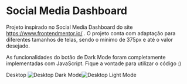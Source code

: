 # Social Media Dashboard

Projeto inspirado no Social Media Dashboard do site https://www.frontendmentor.io/ .
O projeto conta com adaptação para diferentes tamanhos de telas, sendo o mínimo de 375px e até o valor desejado.

As funcionalidades do botão de Dark Mode foram completamente implementadas com JavaScript.
Fique a vontade para utilizar o código :)

Desktop
![Desktop Dark Mode](../master/project-images/Desktop-Dark-Mode.PNG)![Desktop Light Mode](../master/project-images/Desktop-Light-Mode.PNG)
